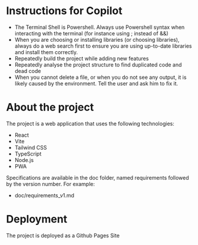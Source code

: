 # Instructions for Copilot
* The Terminal Shell is Powershell. Always use Powershell syntax when interacting with the terminal (for instance using ; instead of &&)
* When you are choosing or installing libraries (or choosing libraries), always do a web search first to ensure you are using up-to-date libraries and install them correctly.
* Repeatedly build the project while adding new features
* Repeatedly analyse the project structure to find duplicated code and dead code
* When you cannot delete a file, or when you do not see any output, it is likely caused by the environment. Tell the user and ask him to fix it.

# About the project
The project is a web application that uses the following technologies:
* React
* Vite
* Tailwind CSS
* TypeScript
* Node.js
* PWA

Specifications are available in the doc folder, named requirements followed by the version number. For example:
* doc/requirements_v1.md

# Deployment
The project is deployed as a Github Pages Site



